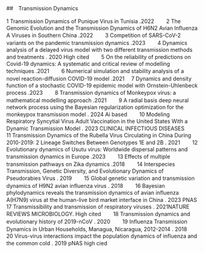 ##　Transmission Dynamics　

1	Transmission Dynamics of Punique Virus in Tunisia .2022　　
2	The Genomic Evolution and the Transmission Dynamics of H6N2 Avian Influenza A Viruses in Southern China .2022　　
3	Competition of SARS-CoV-2 variants on the pandemic transmission dynamics .2023　　
4	Dynamics analysis of a delayed virus model with two different transmission methods and treatments . 2020 High cited　　
5	On the reliability of predictions on Covid-19 dynamics: A systematic and critical review of modelling techniques .2021　　
6	Numerical simulation and stability analysis of a novel reaction-diffusion COVID-19 model .2021　
7	Dynamics and density function of a stochastic COVID-19 epidemic model with Ornstein-Uhlenbeck process .2023　　
8	Transmission dynamics of Monkeypox virus: a mathematical modelling approach .2021　　
9	A radial basis deep neural network process using the Bayesian regularization optimization for the monkeypox transmission model . 2024 Ai based　　
10	Modeling Respiratory Syncytial Virus Adult Vaccination in the United States With a Dynamic Transmission Model . 2023 CLINICAL INFECTIOUS DISEASES　　
11	Transmission Dynamics of the Rubella Virus Circulating in China During 2010-2019: 2 Lineage Switches Between Genotypes 1E and 2B . 2021　　
12	Evolutionary dynamics of Usutu virus: Worldwide dispersal patterns and transmission dynamics in Europe .2023　　
13	Effects of multiple transmission pathways on Zika dynamics .2018　　
14	Interspecies Transmission, Genetic Diversity, and Evolutionary Dynamics of Pseudorabies Virus . 2019　　
15	Global genetic variation and transmission dynamics of H9N2 avian influenza virus . 2018　　
16	Bayesian phylodynamics reveals the transmission dynamics of avian influenza A(H7N9) virus at the human-live bird market interface in China . 2023 PNAS　　
17	Transmissibility and transmission of respiratory viruses . 2021NATURE REVIEWS MICROBIOLOGY. High cited　　
18	Transmission dynamics and evolutionary history of 2019-nCoV . 2020　　
19	Influenza Transmission Dynamics in Urban Households, Managua, Nicaragua, 2012-2014 . 2018　　
20	Virus-virus interactions impact the population dynamics of influenza and the common cold . 2019 pNAS high cied　　
